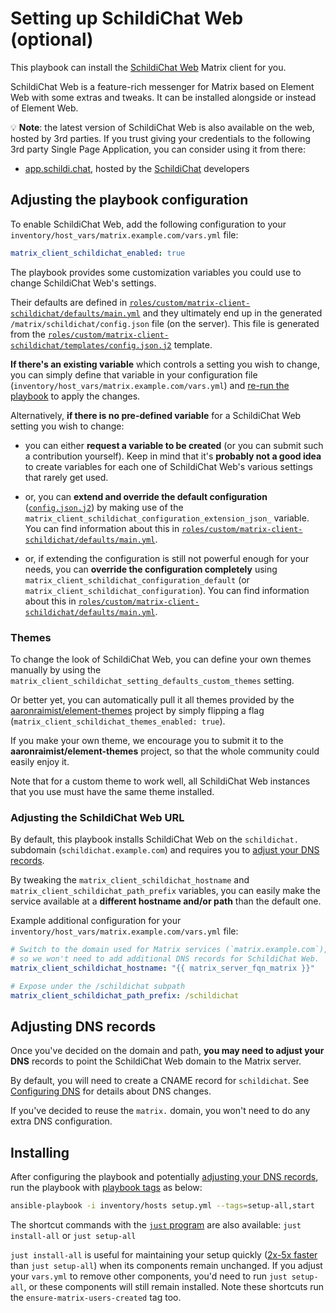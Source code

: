 # Setting up SchildiChat Web (optional)

This playbook can install the [SchildiChat Web](https://github.com/SchildiChat/schildichat-desktop) Matrix client for you.

SchildiChat Web is a feature-rich messenger for Matrix based on Element Web with some extras and tweaks. It can be installed alongside or instead of Element Web.

💡 **Note**: the latest version of SchildiChat Web is also available on the web, hosted by 3rd parties. If you trust giving your credentials to the following 3rd party Single Page Application, you can consider using it from there:

- [app.schildi.chat](https://app.schildi.chat/), hosted by the [SchildiChat](https://schildi.chat/) developers

## Adjusting the playbook configuration

To enable SchildiChat Web, add the following configuration to your `inventory/host_vars/matrix.example.com/vars.yml` file:

```yaml
matrix_client_schildichat_enabled: true
```

The playbook provides some customization variables you could use to change SchildiChat Web's settings.

Their defaults are defined in [`roles/custom/matrix-client-schildichat/defaults/main.yml`](../roles/custom/matrix-client-schildichat/defaults/main.yml) and they ultimately end up in the generated `/matrix/schildichat/config.json` file (on the server). This file is generated from the [`roles/custom/matrix-client-schildichat/templates/config.json.j2`](../roles/custom/matrix-client-schildichat/templates/config.json.j2) template.

**If there's an existing variable** which controls a setting you wish to change, you can simply define that variable in your configuration file (`inventory/host_vars/matrix.example.com/vars.yml`) and [re-run the playbook](installing.md) to apply the changes.

Alternatively, **if there is no pre-defined variable** for a SchildiChat Web setting you wish to change:

- you can either **request a variable to be created** (or you can submit such a contribution yourself). Keep in mind that it's **probably not a good idea** to create variables for each one of SchildiChat Web's various settings that rarely get used.

- or, you can **extend and override the default configuration** ([`config.json.j2`](../roles/custom/matrix-client-schildichat/templates/config.json.j2)) by making use of the `matrix_client_schildichat_configuration_extension_json_` variable. You can find information about this in [`roles/custom/matrix-client-schildichat/defaults/main.yml`](../roles/custom/matrix-client-schildichat/defaults/main.yml).

- or, if extending the configuration is still not powerful enough for your needs, you can **override the configuration completely** using `matrix_client_schildichat_configuration_default` (or `matrix_client_schildichat_configuration`). You can find information about this in [`roles/custom/matrix-client-schildichat/defaults/main.yml`](../roles/custom/matrix-client-schildichat/defaults/main.yml).

### Themes

To change the look of SchildiChat Web, you can define your own themes manually by using the `matrix_client_schildichat_setting_defaults_custom_themes` setting.

Or better yet, you can automatically pull it all themes provided by the [aaronraimist/element-themes](https://github.com/aaronraimist/element-themes) project by simply flipping a flag (`matrix_client_schildichat_themes_enabled: true`).

If you make your own theme, we encourage you to submit it to the **aaronraimist/element-themes** project, so that the whole community could easily enjoy it.

Note that for a custom theme to work well, all SchildiChat Web instances that you use must have the same theme installed.

### Adjusting the SchildiChat Web URL

By default, this playbook installs SchildiChat Web on the `schildichat.` subdomain (`schildichat.example.com`) and requires you to [adjust your DNS records](#adjusting-dns-records).

By tweaking the `matrix_client_schildichat_hostname` and `matrix_client_schildichat_path_prefix` variables, you can easily make the service available at a **different hostname and/or path** than the default one.

Example additional configuration for your `inventory/host_vars/matrix.example.com/vars.yml` file:

```yaml
# Switch to the domain used for Matrix services (`matrix.example.com`),
# so we won't need to add additional DNS records for SchildiChat Web.
matrix_client_schildichat_hostname: "{{ matrix_server_fqn_matrix }}"

# Expose under the /schildichat subpath
matrix_client_schildichat_path_prefix: /schildichat
```

## Adjusting DNS records

Once you've decided on the domain and path, **you may need to adjust your DNS** records to point the SchildiChat Web domain to the Matrix server.

By default, you will need to create a CNAME record for `schildichat`. See [Configuring DNS](configuring-dns.md) for details about DNS changes.

If you've decided to reuse the `matrix.` domain, you won't need to do any extra DNS configuration.

## Installing

After configuring the playbook and potentially [adjusting your DNS records](#adjusting-dns-records), run the playbook with [playbook tags](playbook-tags.md) as below:

<!-- NOTE: let this conservative command run (instead of install-all) to make it clear that failure of the command means something is clearly broken. -->
```sh
ansible-playbook -i inventory/hosts setup.yml --tags=setup-all,start
```

The shortcut commands with the [`just` program](just.md) are also available: `just install-all` or `just setup-all`

`just install-all` is useful for maintaining your setup quickly ([2x-5x faster](../CHANGELOG.md#2x-5x-performance-improvements-in-playbook-runtime) than `just setup-all`) when its components remain unchanged. If you adjust your `vars.yml` to remove other components, you'd need to run `just setup-all`, or these components will still remain installed. Note these shortcuts run the `ensure-matrix-users-created` tag too.
